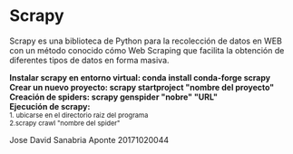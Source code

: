 # Scrapy

Scrapy es una biblioteca de Python para la recolección de datos en WEB con un método conocido cómo Web Scraping que facilita la obtención de diferentes tipos de datos en forma masiva.

<strong>Instalar scrapy en entorno virtual: conda install conda-forge scrapy</strong>
<br>
<strong>Crear un nuevo proyecto: scrapy startproject "nombre del proyecto"</strong>
<br>
<strong>Creación de spiders: scrapy genspider "nobre" "URL"</strong>
<br>
<strong>Ejecución de scrapy:</strong> 
  <br>
  <sub>1. ubicarse en el directorio raiz del programa</sub>
  <br>
  <sub>2.scrapy crawl "nombre del spider"</sub>


Jose David Sanabria Aponte 20171020044
